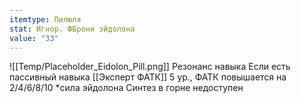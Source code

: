 ```yaml
---
itemtype: Пилюля
stat: Игнор. ФБрони эйдолона
value: "33"
---
```

![[Temp/Placeholder_Eidolon_Pill.png]]
Резонанс навыка
Если есть пассивный навыка [[Эксперт ФАТК]] 5 ур., ФАТК повышается на 2/4/6/8/10 \*сила эйдолона
Синтез в горне недоступен
